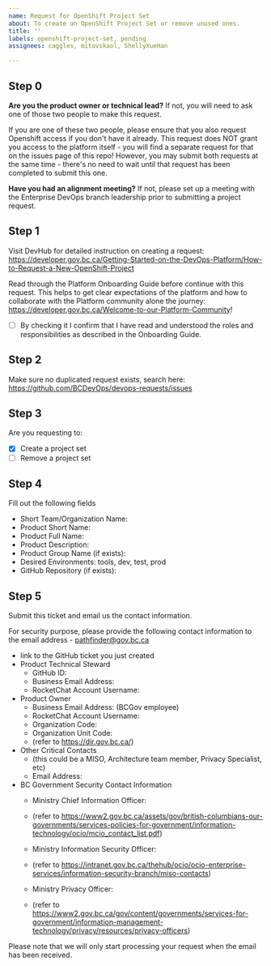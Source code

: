 ```yaml
---
name: Request for OpenShift Project Set
about: To create an OpenShift Project Set or remove unused ones.
title: ''
labels: openshift-project-set, pending
assignees: caggles, mitovskaol, ShellyXueHan

---
```


## Step 0
**Are you the product owner or technical lead?**
If not, you will need to ask one of those two people to make this request.

If you are one of these two people, please ensure that you also request Openshift access if you don't have it already. This request does NOT grant you access to the platform itself - you will find a separate request for that on the issues page of this repo!
However, you may submit both requests at the same time - there's no need to wait until that request has been completed to submit this one.

**Have you had an alignment meeting?**
If not, please set up a meeting with the Enterprise DevOps branch leadership prior to submitting a project request.

## Step 1
Visit DevHub for detailed instruction on creating a request:
https://developer.gov.bc.ca/Getting-Started-on-the-DevOps-Platform/How-to-Request-a-New-OpenShift-Project


Read through the Platform Onboarding Guide before continue with this request. This helps to get clear expectations of the platform and how to collaborate with the Platform community alone the journey:
https://developer.gov.bc.ca/Welcome-to-our-Platform-Community!

- [ ] By checking it I confirm that I have read and understood the roles and responsibilities as described in the Onboarding Guide.


## Step 2
Make sure no duplicated request exists, search here:
https://github.com/BCDevOps/devops-requests/issues


## Step 3
Are you requesting to:
- [x] Create a project set
- [ ] Remove a project set

## Step 4
Fill out the following fields

* Short Team/Organization Name: 
* Product Short Name: 
* Product Full Name: 
* Product Description: 
* Product Group Name (if exists): 
* Desired Environments: tools, dev, test, prod
* GitHub Repository (if exists): 

## Step 5
Submit this ticket and email us the contact information.

For security purpose, please provide the following contact information to the email address - pathfinder@gov.bc.ca

* link to the GitHub ticket you just created
* Product Technical Steward
  - GitHub ID: 
  - Business Email Address: 
  - RocketChat Account Username: 
* Product Owner
  - Business Email Address: (BCGov employee)
  - RocketChat Account Username: 
  - Organization Code:
  - Organization Unit Code: 
  - (refer to https://dir.gov.bc.ca/)
* Other Critical Contacts
  - (this could be a MISO, Architecture team member, Privacy Specialist, etc)
  - Email Address:
* BC Government Security Contact Information
  - Ministry Chief Information Officer:
  - (refer to https://www2.gov.bc.ca/assets/gov/british-columbians-our-governments/services-policies-for-government/information-technology/ocio/mcio_contact_list.pdf)

  - Ministry Information Security Officer:
  - (refer to https://intranet.gov.bc.ca/thehub/ocio/ocio-enterprise-services/information-security-branch/miso-contacts)

  - Ministry Privacy Officer:
  - (refer to https://www2.gov.bc.ca/gov/content/governments/services-for-government/information-management-technology/privacy/resources/privacy-officers)


Please note that we will only start processing your request when the email has been received.
